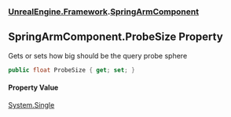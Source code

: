 ### [UnrealEngine.Framework](UnrealEngine_Framework.md 'UnrealEngine.Framework').[SpringArmComponent](SpringArmComponent.md 'UnrealEngine.Framework.SpringArmComponent')
## SpringArmComponent.ProbeSize Property
Gets or sets how big should be the query probe sphere  
```csharp
public float ProbeSize { get; set; }
```
#### Property Value
[System.Single](https://docs.microsoft.com/en-us/dotnet/api/System.Single 'System.Single')
